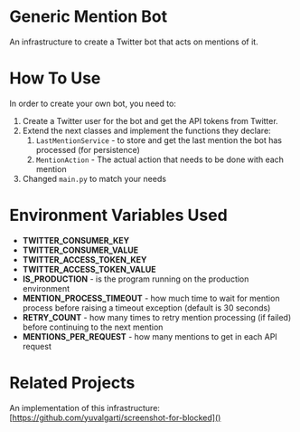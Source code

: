 # Generic Mention Bot 
An infrastructure to create a Twitter bot that acts on mentions of it.

# How To Use
In order to create your own bot, you need to:
1. Create a Twitter user for the bot and get the API tokens from Twitter.
2. Extend the next classes and implement the functions they declare:
   1. `LastMentionService` - to store and get the last mention the bot has processed (for persistence)
   2. `MentionAction` - The actual action that needs to be done with each mention
3. Changed `main.py` to match your needs

# Environment Variables Used
* **TWITTER_CONSUMER_KEY**
* **TWITTER_CONSUMER_VALUE**
* **TWITTER_ACCESS_TOKEN_KEY**
* **TWITTER_ACCESS_TOKEN_VALUE**
* **IS_PRODUCTION** - is the program running on the production environment
* **MENTION_PROCESS_TIMEOUT** - how much time to wait for mention process before raising a timeout exception (default is 30 seconds)
* **RETRY_COUNT** - how many times to retry mention processing (if failed) before continuing to the next mention
* **MENTIONS_PER_REQUEST** - how many mentions to get in each API request

# Related Projects
An implementation of this infrastructure:
[https://github.com/yuvalgarti/screenshot-for-blocked]()
